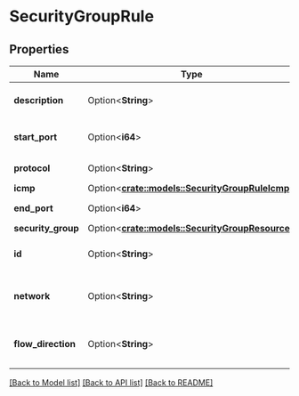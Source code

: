 # SecurityGroupRule

## Properties

Name | Type | Description | Notes
------------ | ------------- | ------------- | -------------
**description** | Option<**String**> | Security Group rule description | [optional]
**start_port** | Option<**i64**> | Start port of the range | [optional]
**protocol** | Option<**String**> | Network protocol | [optional]
**icmp** | Option<[**crate::models::SecurityGroupRuleIcmp**](security_group_rule_icmp.md)> |  | [optional]
**end_port** | Option<**i64**> | End port of the range | [optional]
**security_group** | Option<[**crate::models::SecurityGroupResource**](security-group-resource.md)> |  | [optional]
**id** | Option<**String**> | Security Group rule ID | [optional][readonly]
**network** | Option<**String**> | CIDR-formatted network allowed | [optional]
**flow_direction** | Option<**String**> | Network flow direction to match | [optional]

[[Back to Model list]](../README.md#documentation-for-models) [[Back to API list]](../README.md#documentation-for-api-endpoints) [[Back to README]](../README.md)


